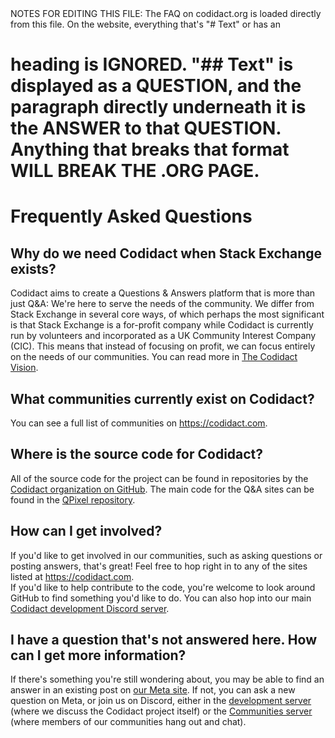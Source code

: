 <!--->
NOTES FOR EDITING THIS FILE:

The FAQ on codidact.org is loaded directly from this file. On the website, everything that's "# Text" or has an <h1> heading is IGNORED. "## Text" is displayed as a QUESTION, and the paragraph directly underneath it is the ANSWER to that QUESTION.

Anything that breaks that format WILL BREAK THE .ORG PAGE.
</!---->

# Frequently Asked Questions

## Why do we need Codidact when Stack Exchange exists?

Codidact aims to create a Questions & Answers platform that is more than just Q&A: We're here to serve the needs of the community. We differ from Stack Exchange in several core ways, of which perhaps the most significant is that Stack Exchange is a for-profit company while Codidact is currently run by volunteers and incorporated as a UK Community Interest Company (CIC). This means that instead of focusing on profit, we can focus entirely on the needs of our communities. You can read more in [The Codidact Vision](https://meta.codidact.com/articles/276296).

## What communities currently exist on Codidact?

You can see a full list of communities on https://codidact.com.

## Where is the source code for Codidact?

All of the source code for the project can be found in repositories by the [Codidact organization on GitHub](https://github.com/codidact/). The main code for the Q&A sites can be found in the [QPixel repository](https://github.com/codidact/qpixel).

## How can I get involved?

If you'd like to get involved in our communities, such as asking questions or posting answers, that's great! Feel free to hop right in to any of the sites listed at https://codidact.com.  
If you'd like to help contribute to the code, you're welcome to look around GitHub to find something you'd like to do. You can also hop into our main [Codidact development Discord server](https://discord.gg/WZ7aTst).

## I have a question that's not answered here. How can I get more information?

If there's something you're still wondering about, you may be able to find an answer in an existing post on [our Meta site](https://meta.codidact.com). If not, you can ask a new question on Meta, or join us on Discord, either in the [development server](https://discord.gg/WZ7aTst) (where we discuss the Codidact project itself) or the [Communities server](https://discord.gg/wpQb6Mg) (where members of our communities hang out and chat).
